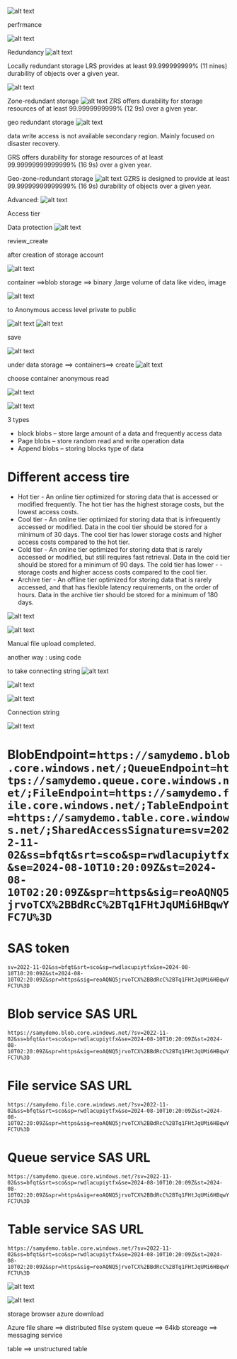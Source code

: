 ![alt text](image.png)

perfrmance

![alt text](image-1.png)

Redundancy
![alt text](image-2.png)

Locally redundant storage
LRS provides at least 99.999999999% (11 nines) durability of objects over a given year.

![alt text](image-3.png)

Zone-redundant storage
![alt text](image-4.png)
ZRS offers durability for storage resources of at least 99.9999999999% (12 9s) over a given year.


geo redundant storage
![alt text](image-5.png)

data write access is not available secondary region. Mainly focused on disaster recovery.

GRS offers durability for storage resources of at least 99.99999999999999% (16 9s) over a given year.



Geo-zone-redundant storage
![alt text](image-6.png)
GZRS is designed to provide at least 99.99999999999999% (16 9s) durability of objects over a given year.


Advanced:
![alt text](image-7.png)


Access tier 

Data protection
![alt text](image-8.png)

review_create

after creation of storage account


![alt text](image-9.png)

container ==>blob storage ==> binary ,large volume of data like video, image

![alt text](image-10.png)

to Anonymous access level private to public

![alt text](image-11.png)
![alt text](image-12.png)

save

![alt text](image-13.png)

under data storage ==> containers==> create 
![alt text](image-14.png)

choose container anonymous read

![alt text](image-15.png)

![alt text](image-16.png)

 3 types
 - block blobs – store large amount of a data and frequently access data
- Page blobs – store random read and write operation data
- Append blobs – storing blocks type of data
# Different access tire 
- Hot tier - An online tier optimized for storing data that is accessed or modified frequently. The hot tier has the highest storage costs, but the lowest access costs.
- Cool tier - An online tier optimized for storing data that is infrequently accessed or modified. Data in the cool tier should be stored for a minimum of 30 days. The cool tier has lower storage costs and higher access costs compared to the hot tier.
- Cold tier - An online tier optimized for storing data that is rarely accessed or modified, but still requires fast retrieval. Data in the cold tier should be stored for a minimum of 90 days. The cold tier has lower - - storage costs and higher access costs compared to the cool tier.
- Archive tier - An offline tier optimized for storing data that is rarely accessed, and that has flexible latency requirements, on the order of hours. Data in the archive tier should be stored for a minimum of 180 days.


![alt text](image-17.png)

![alt text](image-18.png)

 
 Manual file upload completed.

 another  way : using code 

 to take connecting string
 ![alt text](image-19.png)


 ![alt text](image-20.png)

 ![alt text](image-21.png)


Connection string

![alt text](image-22.png)
# BlobEndpoint=`https://samydemo.blob.core.windows.net/;QueueEndpoint=https://samydemo.queue.core.windows.net/;FileEndpoint=https://samydemo.file.core.windows.net/;TableEndpoint=https://samydemo.table.core.windows.net/;SharedAccessSignature=sv=2022-11-02&ss=bfqt&srt=sco&sp=rwdlacupiytfx&se=2024-08-10T10:20:09Z&st=2024-08-10T02:20:09Z&spr=https&sig=reoAQNQ5jrvoTCX%2BBdRcC%2BTq1FHtJqUMi6HBqwYFC7U%3D`
# SAS token
`sv=2022-11-02&ss=bfqt&srt=sco&sp=rwdlacupiytfx&se=2024-08-10T10:20:09Z&st=2024-08-10T02:20:09Z&spr=https&sig=reoAQNQ5jrvoTCX%2BBdRcC%2BTq1FHtJqUMi6HBqwYFC7U%3D`
# Blob service SAS URL
`https://samydemo.blob.core.windows.net/?sv=2022-11-02&ss=bfqt&srt=sco&sp=rwdlacupiytfx&se=2024-08-10T10:20:09Z&st=2024-08-10T02:20:09Z&spr=https&sig=reoAQNQ5jrvoTCX%2BBdRcC%2BTq1FHtJqUMi6HBqwYFC7U%3D`
# File service SAS URL
`https://samydemo.file.core.windows.net/?sv=2022-11-02&ss=bfqt&srt=sco&sp=rwdlacupiytfx&se=2024-08-10T10:20:09Z&st=2024-08-10T02:20:09Z&spr=https&sig=reoAQNQ5jrvoTCX%2BBdRcC%2BTq1FHtJqUMi6HBqwYFC7U%3D`
# Queue service SAS URL
`https://samydemo.queue.core.windows.net/?sv=2022-11-02&ss=bfqt&srt=sco&sp=rwdlacupiytfx&se=2024-08-10T10:20:09Z&st=2024-08-10T02:20:09Z&spr=https&sig=reoAQNQ5jrvoTCX%2BBdRcC%2BTq1FHtJqUMi6HBqwYFC7U%3D`
# Table service SAS URL
`https://samydemo.table.core.windows.net/?sv=2022-11-02&ss=bfqt&srt=sco&sp=rwdlacupiytfx&se=2024-08-10T10:20:09Z&st=2024-08-10T02:20:09Z&spr=https&sig=reoAQNQ5jrvoTCX%2BBdRcC%2BTq1FHtJqUMi6HBqwYFC7U%3D`


![alt text](image-23.png)

![alt text](image-24.png)


storage browser azure download

Azure file share ==> distributed filse system
queue ==> 64kb storeage ==> messaging service

table ==> unstructured table